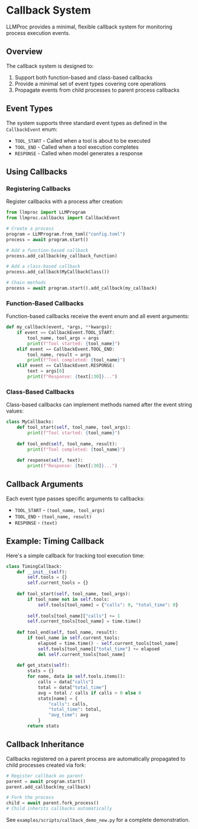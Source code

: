 # Callback System

LLMProc provides a minimal, flexible callback system for monitoring process execution events.

## Overview

The callback system is designed to:

1. Support both function-based and class-based callbacks
2. Provide a minimal set of event types covering core operations
3. Propagate events from child processes to parent process callbacks

## Event Types

The system supports three standard event types as defined in the `CallbackEvent` enum:

- `TOOL_START` - Called when a tool is about to be executed
- `TOOL_END` - Called when a tool execution completes
- `RESPONSE` - Called when model generates a response

## Using Callbacks

### Registering Callbacks

Register callbacks with a process after creation:

```python
from llmproc import LLMProgram
from llmproc.callbacks import CallbackEvent

# Create a process
program = LLMProgram.from_toml("config.toml")
process = await program.start()

# Add a function-based callback
process.add_callback(my_callback_function)

# Add a class-based callback
process.add_callback(MyCallbackClass())

# Chain methods
process = await program.start().add_callback(my_callback)
```

### Function-Based Callbacks

Function-based callbacks receive the event enum and all event arguments:

```python
def my_callback(event, *args, **kwargs):
    if event == CallbackEvent.TOOL_START:
        tool_name, tool_args = args
        print(f"Tool started: {tool_name}")
    elif event == CallbackEvent.TOOL_END:
        tool_name, result = args
        print(f"Tool completed: {tool_name}")
    elif event == CallbackEvent.RESPONSE:
        text = args[0]
        print(f"Response: {text[:30]}...")
```

### Class-Based Callbacks

Class-based callbacks can implement methods named after the event string values:

```python
class MyCallbacks:
    def tool_start(self, tool_name, tool_args):
        print(f"Tool started: {tool_name}")
        
    def tool_end(self, tool_name, result):
        print(f"Tool completed: {tool_name}")
        
    def response(self, text):
        print(f"Response: {text[:30]}...")
```

## Callback Arguments

Each event type passes specific arguments to callbacks:

- `TOOL_START` - `(tool_name, tool_args)`
- `TOOL_END` - `(tool_name, result)`
- `RESPONSE` - `(text)`

## Example: Timing Callback

Here's a simple callback for tracking tool execution time:

```python
class TimingCallback:
    def __init__(self):
        self.tools = {}
        self.current_tools = {}
    
    def tool_start(self, tool_name, tool_args):
        if tool_name not in self.tools:
            self.tools[tool_name] = {"calls": 0, "total_time": 0}
            
        self.tools[tool_name]["calls"] += 1
        self.current_tools[tool_name] = time.time()
    
    def tool_end(self, tool_name, result):
        if tool_name in self.current_tools:
            elapsed = time.time() - self.current_tools[tool_name]
            self.tools[tool_name]["total_time"] += elapsed
            del self.current_tools[tool_name]
            
    def get_stats(self):
        stats = {}
        for name, data in self.tools.items():
            calls = data["calls"]
            total = data["total_time"]
            avg = total / calls if calls > 0 else 0
            stats[name] = {
                "calls": calls,
                "total_time": total,
                "avg_time": avg
            }
        return stats
```

## Callback Inheritance

Callbacks registered on a parent process are automatically propagated to child processes created via fork:

```python
# Register callback on parent
parent = await program.start()
parent.add_callback(my_callback)

# Fork the process
child = await parent.fork_process()
# Child inherits callbacks automatically
```

See `examples/scripts/callback_demo_new.py` for a complete demonstration.